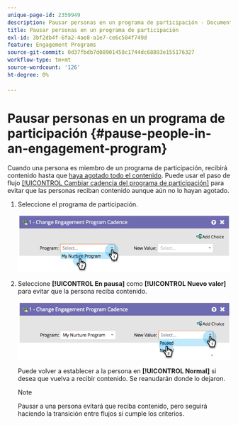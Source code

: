 ```yaml
---
unique-page-id: 2359949
description: Pausar personas en un programa de participación - Documentos de Marketo - Documentación del producto
title: Pausar personas en un programa de participación
exl-id: 3bf2db4f-6fa2-4ae8-a1e7-ce6c584f749d
feature: Engagement Programs
source-git-commit: 0d37fbdb7d08901458c1744dc68893e155176327
workflow-type: tm+mt
source-wordcount: '126'
ht-degree: 0%

---
```


# Pausar personas en un programa de participación {#pause-people-in-an-engagement-program}

Cuando una persona es miembro de un programa de participación, recibirá contenido hasta que [haya agotado todo el contenido](people-who-have-exhausted-content.md). Puede usar el paso de flujo [[!UICONTROL Cambiar cadencia del programa de participación]](/help/marketo/product-docs/core-marketo-concepts/smart-campaigns/program-flow-actions/change-engagement-program-cadence.md) para evitar que las personas reciban contenido aunque aún no lo hayan agotado.

1. Seleccione el programa de participación.

   ![](assets/image2014-9-22-14-3a49-3a27.png)

1. Seleccione **[!UICONTROL En pausa]** como **[!UICONTROL Nuevo valor]** para evitar que la persona reciba contenido.

   ![](assets/image2014-9-22-14-3a49-3a31.png)

   Puede volver a establecer a la persona en **[!UICONTROL Normal]** si desea que vuelva a recibir contenido. Se reanudarán donde lo dejaron.

   >[!NOTE]
   >
   >Pausar a una persona evitará que reciba contenido, pero seguirá haciendo la transición entre flujos si cumple los criterios.
